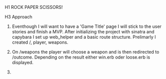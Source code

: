 H1 ROCK PAPER SCISSORS!

H3 Approach

1. Eventhough I will want to have a 'Game Title' page I will stick to the user stories and finish a MVP. After initializing the project with sinatra and capybara I set up web_helper and a basic route structure. Prelimarly I created /, player, weapons. 

2. On /weapons the player will choose a weapon and is then redirected to /outcome. Depending on the result either win.erb oder loose.erb is displayed. 

3. 
